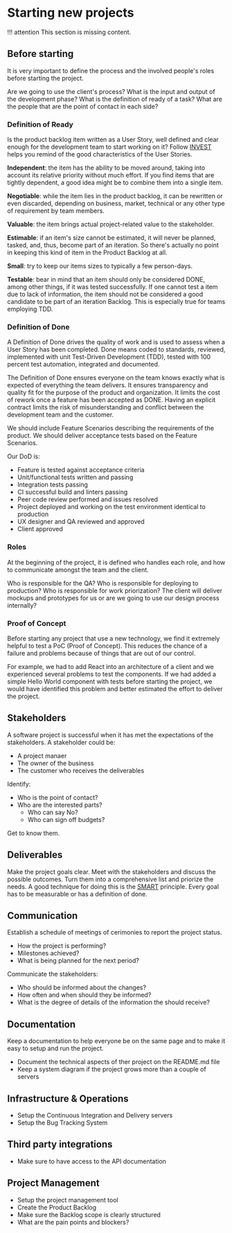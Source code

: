 # Starting new projects

!!! attention
    This section is missing content.

## Before starting

It is very important to define the process and the involved people's roles before starting the project.

Are we going to use the client's process? What is the input and output of the development phase? What is the definition of ready of a task? What are the people that are the point of contact in each side?

### Definition of Ready

Is the product backlog item written as a User Story, well defined and clear enough for the development team to start working on it? Follow [INVEST](https://www.agilealliance.org/glossary/invest) helps you remind of the good characteristics of the User Stories.

**Independent**: the item has the ability to be moved around, taking into account its relative priority without much effort. If you find items that are tightly dependent, a good idea might be to combine them into a single item.

**Negotiable**: while the item lies in the product backlog, it can be rewritten or even discarded, depending on business, market, technical or any other type of requirement by team members.

**Valuable**: the item brings actual project-related value to the stakeholder.

**Estimable**: if an item's size cannot be estimated, it will never be planned, tasked, and, thus, become part of an iteration. So there's actually no point in keeping this kind of item in the Product Backlog at all.

**Small**: try to keep our items sizes to typically a few person-days.

**Testable**: bear in mind that an item should only be considered DONE, among other things, if it was tested successfully. If one cannot test a item due to lack of information, the item should not be considered a good candidate to be part of an iteration Backlog. This is especially true for teams employing TDD.

### Definition of Done

A Definition of Done drives the quality of work and is used to assess when a User Story has been completed. Done means coded to standards, reviewed, implemented with unit Test-Driven Development (TDD), tested with 100 percent test automation, integrated and documented.

The Definition of Done ensures everyone on the team knows exactly what is expected of everything the team delivers. It ensures transparency and quality fit for the purpose of the product and organization. It limits the cost of rework once a feature has been accepted as DONE. Having an explicit contract limits the risk of misunderstanding and conflict between the development team and the customer.

We should include Feature Scenarios describing the requirements of the product. We should deliver acceptance tests based on the Feature Scenarios.

Our DoD is:

* Feature is tested against acceptance criteria
* Unit/functional tests written and passing
* Integration tests passing
* CI successful build and linters passing
* Peer code review performed and issues resolved
* Project deployed and working on the test environment identical to production
* UX designer and QA reviewed and approved
* Client approved

### Roles

At the beginning of the project, it is defined who handles each role, and how to communicate amongst the team and the client.

Who is responsible for the QA? Who is responsible for deploying to production? Who is responsible for work priorization? The client will deliver mockups and prototypes for us or are we going to use our design process internally?

### Proof of Concept

Before starting any project that use a new technology, we find it extremely helpful to test a PoC (Proof of Concept). This reduces the chance of a failure and problems because of things that are out of our control.

For example, we had to add React into an architecture of a client and we experienced several problems to test the components. If we had added a simple Hello World component with tests before starting the project, we would have identified this problem and better estimated the effort to deliver the project.

## Stakeholders

A software project is successful when it has met the expectations of the stakeholders. A stakeholder could be:

- A project manaer
- The owner of the business
- The customer who receives the deliverables

Identify:

- Who is the point of contact?
- Who are the interested parts?
  - Who can say No?
  - Who can sign off budgets?

Get to know them.

## Deliverables

Make the project goals clear. Meet with the stakeholders and discuss the possible outcomes. Turn them into a comprehensive list and priorize the needs. A good technique for doing this is the [SMART](https://en.wikipedia.org/wiki/SMART_criteria) principle. Every goal has to be measurable or has a definition of done.

## Communication

Establish a schedule of meetings of cerimonies to report the project status.

- How the project is performing?
- Milestones achieved?
- What is being planned for the next period?

Communicate the stakeholders:

- Who should be informed about the changes?
- How often and when should they be informed?
- What is the degree of details of the information the should receive?

## Documentation

Keep a documentation to help everyone be on the same page and to make it easy to setup and run the project.

- Document the technical aspects of ther project on the README.md file
- Keep a system diagram if the project grows more than a couple of servers

## Infrastructure & Operations

- Setup the Continuous Integration and Delivery servers
- Setup the Bug Tracking System

## Third party integrations

- Make sure to have access to the API documentation

## Project Management

- Setup the project management tool
- Create the Product Backlog
- Make sure the Backlog scope is clearly structured
- What are the pain points and blockers?
